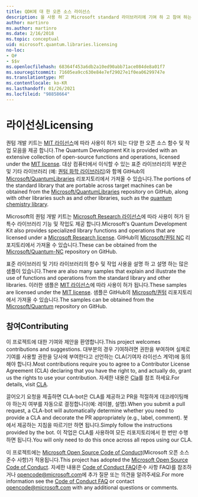 ```yaml
---
title: QDK에 대 한 오픈 소스 라이선스
description: 을 사용 하 고 Microsoft standard 라이브러리에 기여 하 고 참여 하는 라이선스에 대해 알아봅니다 Q# .
author: martinro
ms.author: martinro
ms.date: 2/16/2018
ms.topic: conceptual
uid: microsoft.quantum.libraries.licensing
no-loc:
- Q#
- $$v
ms.openlocfilehash: 68364f453a6db2a10ed90abb71ace084de8a01f7
ms.sourcegitcommit: 71605ea9cc630e84e7ef29027e1f0ea06299747e
ms.translationtype: MT
ms.contentlocale: ko-KR
ms.lasthandoff: 01/26/2021
ms.locfileid: "98858664"
---
```

# <a name="licensing"></a><span data-ttu-id="ea9c8-103">라이선싱</span><span class="sxs-lookup"><span data-stu-id="ea9c8-103">Licensing</span></span> #

<span data-ttu-id="ea9c8-104">퀀텀 개발 키트는 [MIT 라이선스](https://github.com/Microsoft/Quantum/blob/main/LICENSE.txt)에 따라 사용이 허가 되는 다양 한 오픈 소스 함수 및 작업 모음을 제공 합니다.</span><span class="sxs-lookup"><span data-stu-id="ea9c8-104">The Quantum Development Kit is provided with an extensive collection of open-source functions and operations, licensed under the [MIT license](https://github.com/Microsoft/Quantum/blob/main/LICENSE.txt).</span></span>
<span data-ttu-id="ea9c8-105">대상 컴퓨터에서 이식할 수 있는 표준 라이브러리의 부분은 및 기타 라이브러리 (예: [퀀텀 화학 라이브러리](xref:microsoft.quantum.chemistry.concepts.intro))와 함께 GitHub의 [Microsoft/QuantumLibraries](https://github.com/Microsoft/QuantumLibraries) 리포지토리에서 가져올 수 있습니다.</span><span class="sxs-lookup"><span data-stu-id="ea9c8-105">The portions of the standard library that are portable across target machines can be obtained from the [Microsoft/QuantumLibraries](https://github.com/Microsoft/QuantumLibraries) repository on GitHub, along with other libraries such as  and other libraries, such as the [quantum chemistry library](xref:microsoft.quantum.chemistry.concepts.intro).</span></span>

<span data-ttu-id="ea9c8-106">Microsoft의 퀀텀 개발 키트는 [Microsoft Research 라이선스](https://github.com/Microsoft/Quantum-NC/blob/main/LICENSE)에 따라 사용이 허가 된 특수 라이브러리 기능 및 작업도 제공 합니다.</span><span class="sxs-lookup"><span data-stu-id="ea9c8-106">Microsoft's Quantum Development Kit also provides specialized library functions and operations that are licensed under a [Microsoft Research license](https://github.com/Microsoft/Quantum-NC/blob/main/LICENSE).</span></span>
<span data-ttu-id="ea9c8-107">GitHub의 [Microsoft/퀀텀 NC](https://github.com/microsoft/quantum-nc) 리포지토리에서 가져올 수 있습니다.</span><span class="sxs-lookup"><span data-stu-id="ea9c8-107">These can be obtained from the [Microsoft/Quantum-NC](https://github.com/microsoft/quantum-nc) repository on GitHub.</span></span>

<span data-ttu-id="ea9c8-108">표준 라이브러리 및 기타 라이브러리의 함수 및 작업 사용을 설명 하 고 설명 하는 많은 샘플이 있습니다.</span><span class="sxs-lookup"><span data-stu-id="ea9c8-108">There are also many samples that explain and illustrate the use of functions and operations from the standard library and other libraries.</span></span>
<span data-ttu-id="ea9c8-109">이러한 샘플은 [MIT 라이선스](https://github.com/Microsoft/Quantum/blob/main/LICENSE.txt)에 따라 사용이 허가 됩니다.</span><span class="sxs-lookup"><span data-stu-id="ea9c8-109">These samples are licensed under the [MIT license](https://github.com/Microsoft/Quantum/blob/main/LICENSE.txt).</span></span>
<span data-ttu-id="ea9c8-110">샘플은 GitHub의 [Microsoft/퀀텀](https://github.com/Microsoft/Quantum) 리포지토리에서 가져올 수 있습니다.</span><span class="sxs-lookup"><span data-stu-id="ea9c8-110">The samples can be obtained from the [Microsoft/Quantum](https://github.com/Microsoft/Quantum) repository on GitHub.</span></span>

## <a name="contributing"></a><span data-ttu-id="ea9c8-111">참여</span><span class="sxs-lookup"><span data-stu-id="ea9c8-111">Contributing</span></span> ##

<span data-ttu-id="ea9c8-112">이 프로젝트에 대한 기여와 제안을 환영합니다.</span><span class="sxs-lookup"><span data-stu-id="ea9c8-112">This project welcomes contributions and suggestions.</span></span>
<span data-ttu-id="ea9c8-113">대부분의 경우 기여하려면 권한을 부여하며 실제로 기여를 사용할 권한을 당사에 부여한다고 선언하는 CLA(기여자 라이선스 계약)에 동의해야 합니다.</span><span class="sxs-lookup"><span data-stu-id="ea9c8-113">Most contributions require you to agree to a Contributor License Agreement (CLA) declaring that you have the right to, and actually do, grant us the rights to use your contribution.</span></span> <span data-ttu-id="ea9c8-114">자세한 내용은 [Cla](https://cla.microsoft.com)를 참조 하세요.</span><span class="sxs-lookup"><span data-stu-id="ea9c8-114">For details, visit [CLA](https://cla.microsoft.com).</span></span>

<span data-ttu-id="ea9c8-115">끌어오기 요청을 제출하면 CLA-bot은 CLA를 제공하고 PR을 적절하게 데코레이팅해야 하는지 여부를 자동으로 결정합니다(예: 레이블, 설명).</span><span class="sxs-lookup"><span data-stu-id="ea9c8-115">When you submit a pull request, a CLA-bot will automatically determine whether you need to provide a CLA and decorate the PR appropriately (e.g., label, comment).</span></span> <span data-ttu-id="ea9c8-116">봇에서 제공하는 지침을 따르기만 하면 됩니다.</span><span class="sxs-lookup"><span data-stu-id="ea9c8-116">Simply follow the instructions provided by the bot.</span></span> <span data-ttu-id="ea9c8-117">이 작업은 CLA를 사용하여 모든 리포지토리에서 한 번만 수행하면 됩니다.</span><span class="sxs-lookup"><span data-stu-id="ea9c8-117">You will only need to do this once across all repos using our CLA.</span></span>

<span data-ttu-id="ea9c8-118">이 프로젝트에는 [Microsoft Open Source Code of Conduct](https://opensource.microsoft.com/codeofconduct/)(Microsoft 오픈 소스 준수 사항)가 적용됩니다.</span><span class="sxs-lookup"><span data-stu-id="ea9c8-118">This project has adopted the [Microsoft Open Source Code of Conduct](https://opensource.microsoft.com/codeofconduct/).</span></span>
<span data-ttu-id="ea9c8-119">자세한 내용은 [Code of Conduct FAQ](https://opensource.microsoft.com/codeofconduct/faq/)(준수 사항 FAQ)를 참조하거나 [opencode@microsoft.com](mailto:opencode@microsoft.com)에 추가 질문 또는 의견을 알려주세요.</span><span class="sxs-lookup"><span data-stu-id="ea9c8-119">For more information see the [Code of Conduct FAQ](https://opensource.microsoft.com/codeofconduct/faq/) or contact [opencode@microsoft.com](mailto:opencode@microsoft.com) with any additional questions or comments.</span></span>
